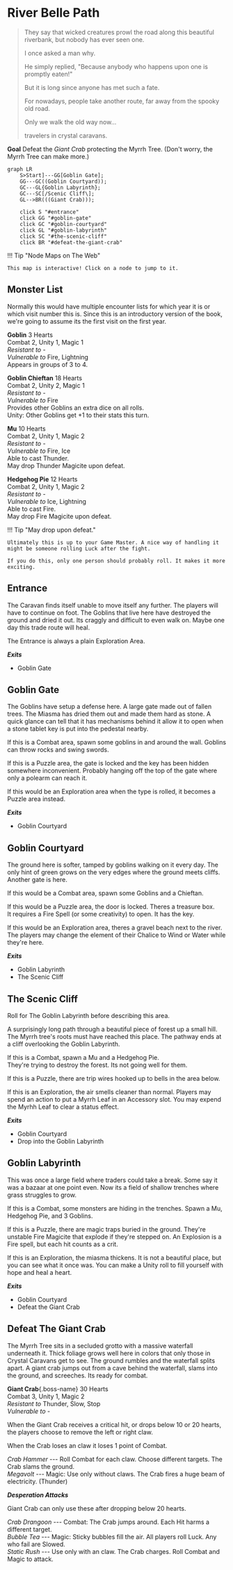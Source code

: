 # River Belle Path

> They say that wicked creatures prowl the road along this beautiful riverbank, but nobody has ever seen one.
>
> I once asked a man why.
>
> He simply replied, "Because anybody who happens upon one is promptly eaten!"
>
> But it is long since anyone has met such a fate.
>
> For nowadays, people take another route,
> far away from the spooky old road.
>
> Only we walk the old way now...
>
> travelers in crystal caravans.

**Goal** Defeat the _Giant Crab_ protecting the Myrrh Tree. (Don't worry, the Myrrh Tree can make more.)

```mermaid
graph LR
    S>Start]---GG[Goblin Gate];
    GG---GC((Goblin Courtyard));
    GC---GL{Goblin Labyrinth};
    GC---SC[/Scenic Cliff\];
    GL-->BR(((Giant Crab)));

    click S "#entrance"
    click GG "#goblin-gate"
    click GC "#goblin-courtyard"
    click GL "#goblin-labyrinth"
    click SC "#the-scenic-cliff"
    click BR "#defeat-the-giant-crab"
```

<div class="print-site-plugin-ignore" markdown>

!!! Tip "Node Maps on The Web"

    This map is interactive! Click on a node to jump to it.

</div>

## Monster List

Normally this would have multiple encounter lists for which year it is or which visit number this is. Since this is an introductory version of the book, we're going to assume its the first visit on the first year.

<section class="monster-list" markdown>

**Goblin** 3 Hearts  
Combat 2, Unity 1, Magic 1  
_Resistant to_ -  
_Vulnerable to_ Fire, Lightning  
Appears in groups of 3 to 4.

**Goblin Chieftan** 18 Hearts  
Combat 2, Unity 2, Magic 1  
_Resistant to_ -  
_Vulnerable to_ Fire  
Provides other Goblins an extra dice on all rolls.  
Unity: Other Goblins get +1 to their stats this turn.

**Mu** 10 Hearts  
Combat 2, Unity 1, Magic 2  
_Resistant to_ -  
_Vulnerable to_ Fire, Ice  
Able to cast Thunder.  
May drop Thunder Magicite upon defeat.

**Hedgehog Pie** 12 Hearts  
Combat 2, Unity 1, Magic 2  
_Resistant to_ -  
_Vulnerable to_ Ice, Lightning  
Able to cast Fire.  
May drop Fire Magicite upon defeat.

</section>

!!! Tip "May drop upon defeat."

    Ultimately this is up to your Game Master. A nice way of handling it might be someone rolling Luck after the fight.

    If you do this, only one person should probably roll. It makes it more exciting.

## Entrance

The Caravan finds itself unable to move itself any further. The players will have to continue on foot. The Goblins that live here have destroyed the ground and dried it out. Its craggly and difficult to even walk on. Maybe one day this trade route will heal.

The Entrance is always a plain Exploration Area.

**_Exits_**

-   Goblin Gate

## Goblin Gate

The Goblins have setup a defense here. A large gate made out of fallen trees. The Miasma has dried them out and made them hard as stone. A quick glance can tell that it has mechanisms behind it allow it to open when a stone tablet key is put into the pedestal nearby.

If this is a Combat area, spawn some goblins in and around the wall. Goblins can throw rocks and swing swords.

If this is a Puzzle area, the gate is locked and the key has been hidden somewhere inconvenient. Probably hanging off the top of the gate where only a polearm can reach it.

If this would be an Exploration area when the type is rolled, it becomes a Puzzle area instead.

**_Exits_**

-   Goblin Courtyard

## Goblin Courtyard

The ground here is softer, tamped by goblins walking on it every day. The only hint of green grows on the very edges where the ground meets cliffs. Another gate is here.

If this would be a Combat area, spawn some Goblins and a Chieftan.

If this would be a Puzzle area, the door is locked. Theres a treasure box.  
It requires a Fire Spell (or some creativity) to open. It has the key.

If this would be an Exploration area, theres a gravel beach next to the river.  
The players may change the element of their Chalice to Wind or Water while they're here.

**_Exits_**

-   Goblin Labyrinth
-   The Scenic Cliff

## The Scenic Cliff

Roll for The Goblin Labyrinth before describing this area.

A surprisingly long path through a beautiful piece of forest up a small hill. The Myrrh tree's roots must have reached this place. The pathway ends at a cliff overlooking the Goblin Labyrinth.

If this is a Combat, spawn a Mu and a Hedgehog Pie.  
They're trying to destroy the forest. Its not going well for them.

If this is a Puzzle, there are trip wires hooked up to bells in the area below.

If this is an Exploration, the air smells cleaner than normal. Players may spend an action to put a Myrrh Leaf in an Accessory slot. You may expend the Myrhh Leaf to clear a status effect.

**_Exits_**

-   Goblin Courtyard
-   Drop into the Goblin Labyrinth

## Goblin Labyrinth

This was once a large field where traders could take a break. Some say it was a bazaar at one point even. Now its a field of shallow trenches where grass struggles to grow.

If this is a Combat, some monsters are hiding in the trenches. Spawn a Mu, Hedgehog Pie, and 3 Goblins.

If this is a Puzzle, there are magic traps buried in the ground. They're unstable Fire Magicite that explode if they're stepped on. An Explosion is a Fire spell, but each hit counts as a crit.

If this is an Exploration, the miasma thickens. It is not a beautiful place, but you can see what it once was. You can make a Unity roll to fill yourself with hope and heal a heart.

**_Exits_**

-   Goblin Courtyard
-   Defeat the Giant Crab

## Defeat The Giant Crab

The Myrrh Tree sits in a secluded grotto with a massive waterfall underneath it. Thick foliage grows well here in colors that only those in Crystal Caravans get to see. The ground rumbles and the waterfall splits apart. A giant crab jumps out from a cave behind the waterfall, slams into the ground, and screeches. Its ready for combat.

<div class="boss-monster" markdown>

**Giant Crab**{.boss-name} 30 Hearts  
Combat 3, Unity 1, Magic 2  
_Resistant to_ Thunder, Slow, Stop  
_Vulnerable to_ -

When the Giant Crab receives a critical hit, or drops below 10 or 20 hearts, the players choose to remove the left or right claw.

When the Crab loses an claw it loses 1 point of Combat.

_Crab Hammer_ --- Roll Combat for each claw. Choose different targets. The Crab slams the ground.  
_Megavolt_ --- Magic: Use only without claws. The Crab fires a huge beam of electricity. (Thunder)

**_Desperation Attacks_**

Giant Crab can only use these after dropping below 20 hearts.

_Crab Drangoon_ --- Combat: The Crab jumps around. Each Hit harms a different target.  
_Bubble Tea_ --- Magic: Sticky bubbles fill the air. All players roll Luck. Any who fail are Slowed.  
_Static Rush_ --- Use only with an claw. The Crab charges. Roll Combat and Magic to attack.

</div>
